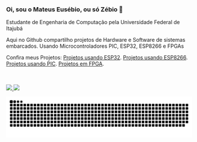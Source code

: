 ### Oi, sou o Mateus Eusébio, ou só Zébio 👋

Estudante de Engenharia de Computação pela Universidade Federal de Itajubá 

Aqui no Github compartilho projetos de Hardware e Software de sistemas embarcados. 
Usando Microcontroladores PIC, ESP32, ESP8266 e FPGAs

Confira meus Projetos:
[Projetos usando ESP32](https://github.com/Zebio/ESP32-Guia-Repositorios).
[Projetos usando ESP8266](https://github.com/Zebio/ESP8266-Guia-de-Repositorios).
[Projetos usando PIC](https://github.com/Zebio/PIC16f887-Aquecedor).
[Projetos em FPGA](https://github.com/Zebio/Circuitos-em-NCL).

<br>
<br>
<div>
  <a href="https://github.com/Zebio">
  <img height="180em" src="https://github-readme-stats.vercel.app/api?username=Zebio&show_icons=true&theme=dracula&include_all_commits=true&count_private=true"/>
  <img height="180em" src="https://github-readme-stats.vercel.app/api/top-langs/?username=Zebio&layout=compact&langs_count=16&theme=dracula"/>
</div>

![Snake animation](https://github.com/Zebio/Zebio/blob/output/github-contribution-grid-snake.svg)

